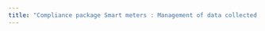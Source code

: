 ```yaml
---
title: "Compliance package Smart meters : Management of data collected in the home and transmitted outside to allow the remote control of certain appliances within the home"
---
```




